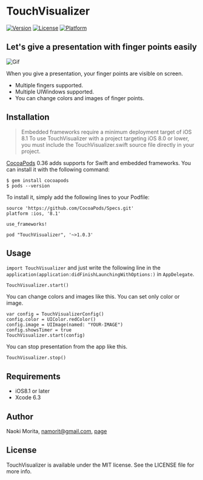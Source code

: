 # TouchVisualizer

[![Version](https://img.shields.io/cocoapods/v/TouchVisualizer.svg?style=flat)](http://cocoadocs.org/docsets/TouchVisualizer)
[![License](https://img.shields.io/cocoapods/l/TouchVisualizer.svg?style=flat)](http://cocoadocs.org/docsets/TouchVisualizer)
[![Platform](https://img.shields.io/cocoapods/p/TouchVisualizer.svg?style=flat)](http://cocoadocs.org/docsets/TouchVisualizer)

## Let's give a presentation with finger points easily

![Gif](https://github.com/morizotter/TouchVisualizer/blob/master/presentation.gif)

When you give a presentation, your finger points are visible on screen.
- Multiple fingers supported.
- Multiple UIWindows supported.
- You can change colors and images of finger points.

## Installation

> Embedded frameworks require a minimum deployment target of iOS 8.1
> To use TouchVisualizer with a project targeting iOS 8.0 or lower, you must include the TouchVisualizer.swift source file directly in your project.

[CocoaPods](http://cocoapods.org) 0.36 adds supports for Swift and embedded frameworks. You can install it with the following command:

```
$ gem install cocoapods
$ pods --version
```

To install it, simply add the following lines to your Podfile:

```
source 'https://github.com/CocoaPods/Specs.git'
platform :ios, '8.1'

use_frameworks!

pod "TouchVisualizer", '~>1.0.3'
```

## Usage

`import TouchVisualizer` and just write the following line in the `application(application:didFinishLaunchingWithOptions:)` in `AppDelegate`.

```
TouchVisualizer.start()
```

You can change colors and images like this. You can set only color or image.

```
var config = TouchVisualizerConfig()
config.color = UIColor.redColor()
config.image = UIImage(named: "YOUR-IMAGE")
config.showsTimer = true
TouchVisualizer.start(config)
```

You can stop presentation from the app like this.

```
TouchVisualizer.stop()
```

## Requirements

- iOS8.1 or later
- Xcode 6.3

## Author

Naoki Morita, namorit@gmail.com, [page](http://moritanaoki.org)

## License

TouchVisualizer is available under the MIT license. See the LICENSE file for more info.

